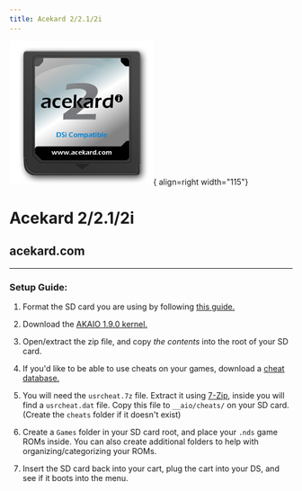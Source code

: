```yaml
---
title: Acekard 2/2.1/2i
---
```


![Acekard 2i](../images/acekard.png){ align=right width="115"}
# Acekard 2/2.1/2i
## acekard.com

---

### Setup Guide:

1. Format the SD card you are using by following [this guide.](https://wiki.hacks.guide/wiki/Formatting_an_SD_card)

1. Download the [AKAIO 1.9.0 kernel.](https://archive.flashcarts.net/acekard.com/AceKard_2i/AKAIO_1.9.0-20121129.zip)

1. Open/extract the zip file, and copy *the contents* into the root of your SD card.

1. If you'd like to be able to use cheats on your games, download a [cheat database.](https://github.com/DeadSkullzJr/NDS-i-Cheat-Databases/releases/latest)

1. You will need the `usrcheat.7z` file. Extract it using [7-Zip](https://www.7-zip.org/), inside you will find a `usrcheat.dat` file. Copy this file to `__aio/cheats/` on your SD card. (Create the `cheats` folder if it doesn't exist)

1. Create a `Games` folder in your SD card root, and place your `.nds` game ROMs inside. You can also create additional folders to help with organizing/categorizing your ROMs.

1. Insert the SD card back into your cart, plug the cart into your DS, and see if it boots into the menu.